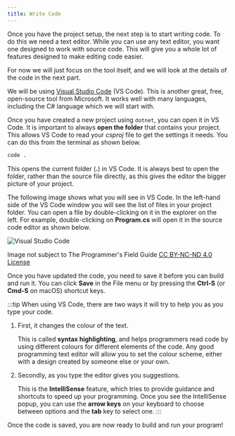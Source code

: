 ```yaml
---
title: Write Code
---
```


Once you have the project setup, the next step is to start writing code. To do this we need a text editor. While you can use any text editor, you want one designed to work with source code. This will give you a whole lot of features designed to make editing code easier.

For now we will just focus on the tool itself, and we will look at the details of the code in the next part.

We will be using [Visual Studio Code](https://code.visualstudio.com) (VS Code). This is another great, free, open-source tool from Microsoft. It works well with many languages, including the C# language which we will start with.

Once you have created a new project using `dotnet`, you can open it in VS Code. It is important to always **open the folder** that contains your project. This allows VS Code to read your *csproj* file to get the settings it needs. You can do this from the terminal as shown below.

```sh
code .
```

This opens the current folder (**.**) in VS Code. It is always best to open the folder, rather than the source file directly, as this gives the editor the bigger picture of your project.

The following image shows what you will see in VS Code. In the left-hand side of the VS Code window you will see the list of files in your project folder. You can open a file by double-clicking on it in the explorer on the left. For example, double-clicking on **Program.cs** will open it in the source code editor as shown below.

![Visual Studio Code](/book/part-0-getting-started/3-building-programs/1-concepts/2-put-together/images/vscode-cli-hello-world-output.png)
<div class="caption">Image not subject to The Programmer's Field Guide <a href="https://creativecommons.org/licenses/by-nc-nd/4.0/">CC BY-NC-ND 4.0 License</a></div>

Once you have updated the code, you need to save it before you can build and run it. You can click **Save** in the File menu or by pressing the **Ctrl-S** (or **Cmd-S** on macOS) shortcut keys.

:::tip
When using VS Code, there are two ways it will try to help you as you type your code.

1. First, it changes the colour of the text.

    This is called **syntax highlighting**, and helps programmers read code by using different colours for different elements of the code.
    Any good programming text editor will allow you to set the colour scheme, either with a design created by someone else or your own.

2. Secondly, as you type the editor gives you suggestions.

    This is the **IntelliSense** feature, which tries to provide guidance and shortcuts to speed up your programming.
    Once you see the IntelliSense popup, you can use the **arrow keys** on your keyboard to choose between options and the **tab** key to select one.
:::

Once the code is saved, you are now ready to build and run your program!
